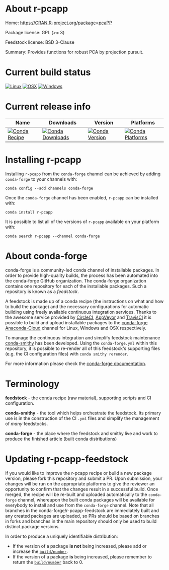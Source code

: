 About r-pcapp
=============

Home: https://CRAN.R-project.org/package=pcaPP

Package license: GPL (>= 3)

Feedstock license: BSD 3-Clause

Summary: Provides functions for robust PCA by projection pursuit.



Current build status
====================

[![Linux](https://img.shields.io/circleci/project/github/conda-forge/r-pcapp-feedstock/master.svg?label=Linux)](https://circleci.com/gh/conda-forge/r-pcapp-feedstock)
[![OSX](https://img.shields.io/travis/conda-forge/r-pcapp-feedstock/master.svg?label=macOS)](https://travis-ci.org/conda-forge/r-pcapp-feedstock)
[![Windows](https://img.shields.io/appveyor/ci/conda-forge/r-pcapp-feedstock/master.svg?label=Windows)](https://ci.appveyor.com/project/conda-forge/r-pcapp-feedstock/branch/master)

Current release info
====================

| Name | Downloads | Version | Platforms |
| --- | --- | --- | --- |
| [![Conda Recipe](https://img.shields.io/badge/recipe-r--pcapp-green.svg)](https://anaconda.org/conda-forge/r-pcapp) | [![Conda Downloads](https://img.shields.io/conda/dn/conda-forge/r-pcapp.svg)](https://anaconda.org/conda-forge/r-pcapp) | [![Conda Version](https://img.shields.io/conda/vn/conda-forge/r-pcapp.svg)](https://anaconda.org/conda-forge/r-pcapp) | [![Conda Platforms](https://img.shields.io/conda/pn/conda-forge/r-pcapp.svg)](https://anaconda.org/conda-forge/r-pcapp) |

Installing r-pcapp
==================

Installing `r-pcapp` from the `conda-forge` channel can be achieved by adding `conda-forge` to your channels with:

```
conda config --add channels conda-forge
```

Once the `conda-forge` channel has been enabled, `r-pcapp` can be installed with:

```
conda install r-pcapp
```

It is possible to list all of the versions of `r-pcapp` available on your platform with:

```
conda search r-pcapp --channel conda-forge
```


About conda-forge
=================

conda-forge is a community-led conda channel of installable packages.
In order to provide high-quality builds, the process has been automated into the
conda-forge GitHub organization. The conda-forge organization contains one repository
for each of the installable packages. Such a repository is known as a *feedstock*.

A feedstock is made up of a conda recipe (the instructions on what and how to build
the package) and the necessary configurations for automatic building using freely
available continuous integration services. Thanks to the awesome service provided by
[CircleCI](https://circleci.com/), [AppVeyor](http://www.appveyor.com/)
and [TravisCI](https://travis-ci.org/) it is possible to build and upload installable
packages to the [conda-forge](https://anaconda.org/conda-forge)
[Anaconda-Cloud](http://docs.anaconda.org/) channel for Linux, Windows and OSX respectively.

To manage the continuous integration and simplify feedstock maintenance
[conda-smithy](http://github.com/conda-forge/conda-smithy) has been developed.
Using the ``conda-forge.yml`` within this repository, it is possible to re-render all of
this feedstock's supporting files (e.g. the CI configuration files) with ``conda smithy rerender``.

For more information please check the [conda-forge documentation](https://conda-forge.org/docs/).

Terminology
===========

**feedstock** - the conda recipe (raw material), supporting scripts and CI configuration.

**conda-smithy** - the tool which helps orchestrate the feedstock.
                   Its primary use is in the construction of the CI ``.yml`` files
                   and simplify the management of *many* feedstocks.

**conda-forge** - the place where the feedstock and smithy live and work to
                  produce the finished article (built conda distributions)


Updating r-pcapp-feedstock
==========================

If you would like to improve the r-pcapp recipe or build a new
package version, please fork this repository and submit a PR. Upon submission,
your changes will be run on the appropriate platforms to give the reviewer an
opportunity to confirm that the changes result in a successful build. Once
merged, the recipe will be re-built and uploaded automatically to the
`conda-forge` channel, whereupon the built conda packages will be available for
everybody to install and use from the `conda-forge` channel.
Note that all branches in the conda-forge/r-pcapp-feedstock are
immediately built and any created packages are uploaded, so PRs should be based
on branches in forks and branches in the main repository should only be used to
build distinct package versions.

In order to produce a uniquely identifiable distribution:
 * If the version of a package **is not** being increased, please add or increase
   the [``build/number``](http://conda.pydata.org/docs/building/meta-yaml.html#build-number-and-string).
 * If the version of a package **is** being increased, please remember to return
   the [``build/number``](http://conda.pydata.org/docs/building/meta-yaml.html#build-number-and-string)
   back to 0.
